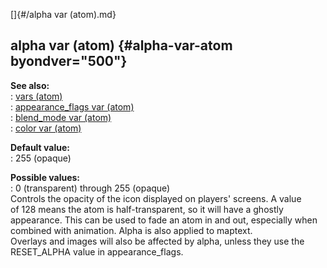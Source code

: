 []{#/alpha var (atom).md}    
## alpha var (atom) {#alpha-var-atom byondver="500"}    
**See also:**    
:   [vars (atom)](/atom/var)    
:   [appearance_flags var (atom)](/atom/var/appearance_flags)    
:   [blend_mode var (atom)](/atom/var/blend_mode)    
:   [color var (atom)](/atom/var/color)    
<!-- -->    
**Default value:**    
:   255 (opaque)    
<!-- -->    
**Possible values:**    
:   0 (transparent) through 255 (opaque)    
Controls the opacity of the icon displayed on players\' screens. A value    
of 128 means the atom is half-transparent, so it will have a ghostly    
appearance. This can be used to fade an atom in and out, especially when    
combined with animation. Alpha is also applied to maptext.    
Overlays and images will also be affected by alpha, unless they use the    
RESET_ALPHA value in appearance_flags.  